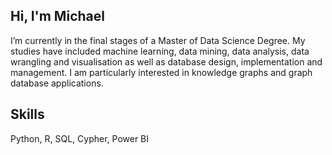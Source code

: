 ## Hi, I'm Michael
I’m currently in the final stages of a Master of Data Science Degree. My studies have included machine learning, data mining, data analysis, data wrangling and visualisation as well as database design, implementation and management. I am particularly interested in knowledge graphs and graph database applications.

## Skills
Python, R, SQL, Cypher, Power BI
<!---
Micko71/Micko71 is a ✨ special ✨ repository because its `README.md` (this file) appears on your GitHub profile.
You can click the Preview link to take a look at your changes.
--->
